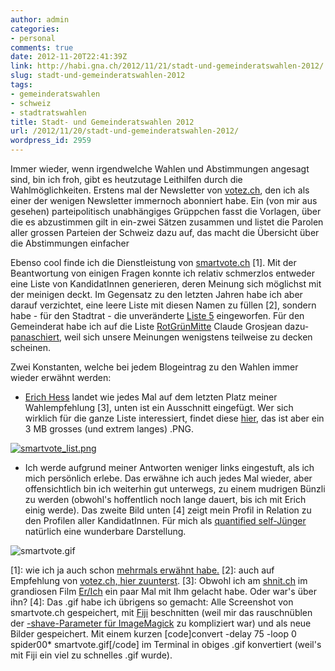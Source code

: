 ```yaml
---
author: admin
categories:
- personal
comments: true
date: 2012-11-20T22:41:39Z
link: http://habi.gna.ch/2012/11/21/stadt-und-gemeinderatswahlen-2012/
slug: stadt-und-gemeinderatswahlen-2012
tags:
- gemeinderatswahlen
- schweiz
- stadtratswahlen
title: Stadt- und Gemeinderatswahlen 2012
url: /2012/11/20/stadt-und-gemeinderatswahlen-2012/
wordpress_id: 2959
---
```


Immer wieder, wenn irgendwelche Wahlen und Abstimmungen angesagt sind, bin ich froh, gibt es heutzutage Leithilfen durch die Wahlmöglichkeiten. Erstens mal der Newsletter von [votez.ch](http://votez.ch), den ich als einer der wenigen Newsletter immernoch abonniert habe. Ein (von mir aus gesehen) parteipolitisch unabhängiges Grüppchen fasst die Vorlagen, über die es abzustimmen gilt in ein-zwei Sätzen zusammen und listet die Parolen aller grossen Parteien der Schweiz dazu auf, das macht die Übersicht über die Abstimmungen einfacher




Ebenso cool finde ich die Dienstleistung von [smartvote.ch](http://smartvote.ch/) [1]. Mit der Beantwortung von einigen Fragen konnte ich relativ schmerzlos entweder eine Liste von KandidatInnen generieren, deren Meinung sich möglichst mit der meinigen deckt. Im Gegensatz zu den letzten Jahren habe ich aber darauf verzichtet, eine leere Liste mit diesen Namen zu füllen [2], sondern habe - für den Stadtrat - die unveränderte [Liste 5](http://habi.gna.ch/wp-content/uploads/2012/11/smartvote-sr.pdf) eingeworfen. Für den Gemeinderat habe ich auf die Liste [RotGrünMitte](http://habi.gna.ch/wp-content/uploads/2012/11/smartvote-gr.pdf) Claude Grosjean dazu-[panaschiert](http://de.wikipedia.org/wiki/Panaschieren), weil sich unsere Meinungen wenigstens teilweise zu decken scheinen.




Zwei Konstanten, welche bei jedem Blogeintrag zu den Wahlen immer wieder erwähnt werden:





  
  * [Erich Hess](http://www.erichhess.ch) landet wie jedes Mal auf dem letzten Platz meiner Wahlempfehlung [3], unten ist ein Ausschnitt eingefügt. Wer sich wirklich für die ganze Liste interessiert, findet diese [hier](http://habi.gna.ch/wp-content/uploads/2012/11/smartvote_list_full.png), das ist aber ein 3 MB grosses (und extrem langes) .PNG.

[![smartvote_list.png](http://habi.gna.ch/wp-content/uploads/2012/11/smartvote_list-tm.jpg)](http://habi.gna.ch/wp-content/uploads/2012/11/smartvote_list.png)
  

  
  * Ich werde aufgrund meiner Antworten weniger links eingestuft, als ich mich persönlich erlebe. Das erwähne ich auch jedes Mal wieder, aber offensichtlich bin ich weiterhin gut unterwegs, zu einem mudrigen Bünzli zu werden (obwohl's hoffentlich noch lange dauert, bis ich mit Erich einig werde). Das zweite Bild unten [4] zeigt mein Profil in Relation zu den Profilen aller KandidatInnen. Für mich als [quantified self-Jünger](http://quantifiedself.com) natürlich eine wunderbare Darstellung.








![smartvote.gif](http://habi.gna.ch/wp-content/uploads/2012/11/smartvote.gif)


  


[1]: wie ich ja auch schon [mehrmals erwähnt habe.](http://habi.gna.ch/?s=smartvote)
[2]: auch auf Empfehlung von [votez.ch, hier zuunterst](http://votez.ch/pour/bern.html).
[3]: Obwohl ich am [shnit.ch](http://ch.shnit.org/de/) im grandiosen Film [Er/Ich](http://www.bernerzeitung.ch/kultur/kino/Eigentlich-hasst-sie-Erich-Hess/story/24636070) ein paar Mal mit Ihm gelacht habe. Oder war's über ihn?
[4]: Das .gif habe ich übrigens so gemacht: Alle Screenshot von smartvote.ch gespeichert, mit [Fiji](http://fiji.sc) beschnitten (weil mir das rauschnüblen der [-shave-Parameter für ImageMagick](http://www.imagemagick.org/Usage/crop/#shave) zu kompliziert war) und als neue Bilder gespeichert. Mit einem kurzen [code]convert -delay 75 -loop 0 spider00* smartvote.gif[/code] im Terminal in obiges .gif konvertiert (weil's mit Fiji ein viel zu schnelles .gif wurde).

